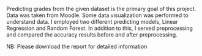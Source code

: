 Predicting grades from the given dataset is 
the primary goal of this project. Data was 
taken from Moodle. Some data visualization 
was performed to understand data. I 
employed two different predicting models, 
Linear Regression and Random Forest. In 
addition to this, I served preprocessing and 
compared the accuracy results before and 
after preprocessing.

NB: Please download the report for detailed information

